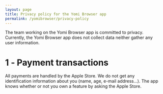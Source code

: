 ```yaml
---
layout: page
title: Privacy policy for the Yomi Browser app
permalink: /yomibrowser/privacy-policy
---
```


The team working on the Yomi Browser app is committed to privacy. Currently, the Yomi Browser app does not collect data neither gather any user information.

# 1 ‐ Payment transactions

All payments are handled by the Apple Store. We do not get any identification information about you (name, age, e-mail address...). The app knows whether or not you own a feature by asking the Apple Store.
